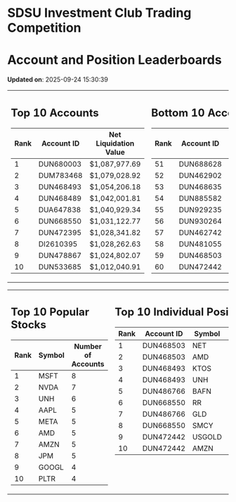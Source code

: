 # SDSU Investment Club Trading Competition 
 # Account and Position Leaderboards

**Updated on**: 2025-09-24 15:30:39

<table><tr><td valign="top">

## Top 10 Accounts
| Rank | Account ID | Net Liquidation Value |
|------|------------|-----------------------|
| 1 | DUN680003 | $1,087,977.69 |
| 2 | DUM783468 | $1,079,028.92 |
| 3 | DUN468493 | $1,054,206.18 |
| 4 | DUN468489 | $1,042,001.81 |
| 5 | DUA647838 | $1,040,929.34 |
| 6 | DUN668550 | $1,031,122.77 |
| 7 | DUN472395 | $1,028,341.82 |
| 8 | DI2610395 | $1,028,262.63 |
| 9 | DUN478867 | $1,024,802.07 |
| 10 | DUN533685 | $1,012,040.91 |

</td><td valign="top">

## Bottom 10 Accounts
| Rank | Account ID | Net Liquidation Value |
|------|------------|-----------------------|
| 51 | DUN688628 | $1,001,229.84 |
| 52 | DUN462902 | $1,001,153.16 |
| 53 | DUN468635 | $1,001,021.20 |
| 54 | DUN885582 | $1,000,703.19 |
| 55 | DUN929235 | $1,000,394.08 |
| 56 | DUN930264 | $999,172.07 |
| 57 | DUN462742 | $996,997.11 |
| 58 | DUN481055 | $994,032.26 |
| 59 | DUN468503 | $955,283.67 |
| 60 | DUN472442 | $845,411.73 |

</td></tr></table>

<table><tr><td valign="top">

## Top 10 Popular Stocks
| Rank | Symbol | Number of Accounts |
|------|--------|--------------------|
| 1 | MSFT | 8 |
| 2 | NVDA | 7 |
| 3 | UNH | 6 |
| 4 | AAPL | 5 |
| 5 | META | 5 |
| 6 | AMD | 5 |
| 7 | AMZN | 5 |
| 8 | JPM | 5 |
| 9 | GOOGL | 4 |
| 10 | PLTR | 4 |

</td><td valign="top">

## Top 10 Individual Positions
| Rank | Account ID | Symbol | Cost | Total Value |
|------|------------|--------|-----------|-------------|
| 1 | DUN468503 | NET | $2,222,350.22 | $2,222,350.22 |
| 2 | DUN468503 | AMD | $484,965.07 | $484,965.07 |
| 3 | DUN468493 | KTOS | $375,025.68 | $375,025.68 |
| 4 | DUN468493 | UNH | $200,003.43 | $200,003.43 |
| 5 | DUN486766 | BAFN | $150,086.61 | $150,086.61 |
| 6 | DUN668550 | RR | $137,487.66 | $137,487.66 |
| 7 | DUN486766 | GLD | $125,001.86 | $125,001.86 |
| 8 | DUN668550 | SMCY | $114,862.67 | $114,862.67 |
| 9 | DUN472442 | USGOLD | $109,327.10 | $109,327.10 |
| 10 | DUN472442 | AMZN | $107,554.22 | $107,554.22 |

</td></tr></table>
